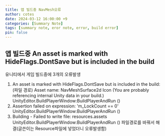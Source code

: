 ```yaml
---
title: 앱 빌드중 NavMesh오류
author: cotes
date: 2024-03-12 16:00:00 +9
categories: [Summary Note]
tags: [summary note, eror note, error, build error]
pin: false
---
```


## 앱 빌드중 An asset is marked with HideFlags.DontSave but is included in the build

유니티에서 게임 빌드중에 3개의 오류발생 
1. An asset is marked with HideFlags.DontSave but is included in the build: (파일 경로) Asset name: NavMeshSurface2d Icon (You are probably referencing internal Unity data in your build.) UnityEditor.BuildPlayerWindow:BuildPlayerAndRun ()
2. Assertion failed on expression: 'm_LockCount == 0' UnityEditor.BuildPlayerWindow:BuildPlayerAndRun ()
3. Building - Failed to write file: resources.assets UnityEditor.BuildPlayerWindow:BuildPlayerAndRun ()
파일경로를 바꿔서 해결(글쓴이는 Resource파일에 넣었더니 오류발생함)